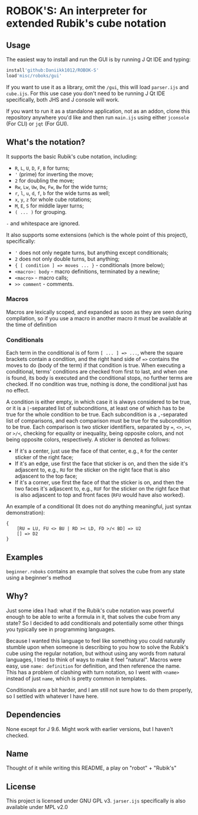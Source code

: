 # ROBOK'S: An interpreter for extended Rubik's cube notation

## Usage

The easiest way to install and run the GUI is by running J Qt IDE and typing:
```j
install'github:Daniikk1012/ROBOK-S'
load'misc/roboks/gui'
```
If you want to use it as a library, omit the `/gui`, this will load `parser.ijs`
and `cube.ijs`. For this use case you don't need to be running J Qt IDE
specifically, both JHS and J console will work.

If you want to run it as a standalone application, not as an addon, clone this
repository anywhere you'd like and then run `main.ijs` using either `jconsole`
(For CLI) or `jqt` (For GUI).

## What's the notation?

It supports the basic Rubik's cube notation, including:
- `R`, `L`, `U`, `D`, `F`, `B` for turns;
- `'` (prime) for inverting the move;
- `2` for doubling the move;
- `Rw`, `Lw`, `Uw`, `Dw`, `Fw`, `Bw` for the wide turns;
- `r`, `l`, `u`, `d`, `f`, `b` for the wide turns as well;
- `x`, `y`, `z` for whole cube rotations;
- `M`, `E`, `S` for middle layer turns;
- `( ... )` for grouping.

`-` and whitespace are ignored.

It also supports some extensions (which is the whole point of this project),
specifically:
- `'` does not only negate turns, but anything except conditionals;
- `2` does not only double turns, but anything;
- `{ [ condition ] => moves ... }` - conditionals (more below);
- `<macro>: body` - macro definitions, terminated by a newline;
- `<macro>` - macro calls;
- `>> comment` - comments.

### Macros

Macros are lexically scoped, and expanded as soon as they are seen during
compilation, so if you use a macro in another macro it must be available at the
time of definition

### Conditionals

Each term in the conditional is of form `[ ... ] => ...`, where the square
brackets contain a condition, and the right hand side of `=>` contains the moves
to do (body of the term) if that condition is true. When executing a
conditional, terms' conditions are checked from first to last, and when one is
found, its body is executed and the conditional stops, no further terms are
checked. If no condition was true, nothing is done, the conditional just has no
effect.

A condition is either empty, in which case it is always considered to be true,
or it is a `|`-separated list of subconditions, at least one of which has to be
true for the whole condition to be true. Each subcondition is a `,`-separated
list of comparisons, and each comparison must be true for the subcondition to be
true. Each comparison is two sticker identifiers, separated by `=`, `<>`, `><`,
or `>/<`, checking for equality or inequality, being opposite colors, and not
being opposite colors, respectively. A sticker is denoted as follows:
- If it's a center, just use the face of that center, e.g., `R` for the center
  sticker of the right face;
- If it's an edge, use first the face that sticker is on, and then the side it's
  adjascent to, e.g., `RU` for the sticker on the right face that is also
  adjascent to the top face;
- If it's a corner, use first the face of that the sticker is on, and then the
  two faces it's adjascent to, e.g., `RUF` for the sticker on the right face
  that is also adjascent to top and front faces (`RFU` would have also worked).

An example of a conditional (It does not do anything meaningful, just syntax
demonstration):
```
{
    [RU = LU, FU <> BU | RD >< LD, FD >/< BD] => U2
    [] => D2
}
```

## Examples

`beginner.roboks` contains an example that solves the cube from any state using
a beginner's method

## Why?

Just some idea I had: what if the Rubik's cube notation was powerful enough to
be able to write a formula in it, that solves the cube from any state? So I
decided to add conditionals and potentially some other things you typically see
in programming languages.

Because I wanted this language to feel like something you could naturally
stumble upon when someone is describing to you how to solve the Rubik's cube
using the regular notation, but without using any words from natural languages,
I tried to think of ways to make it feel "natural".  Macros were easy, use
`name: definition` for definition, and then reference the name. This has a
problem of clashing with turn notation, so I went with `<name>` instead of just
`name`, which is pretty common in templates.

Conditionals are a bit harder, and I am still not sure how to do them properly,
so I settled with whatever I have here.

## Dependencies

None except for J 9.6. Might work with earlier versions, but I haven't checked.

## Name

Thought of it while writing this README, a play on "robot" + "Rubik's"

## License

This project is licensed under GNU GPL v3. `jarser.ijs` specifically is also
available under MPL v2.0
